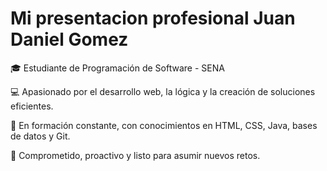 # Mi presentacion profesional Juan Daniel Gomez
🎓 Estudiante de Programación de Software - SENA 

💻 Apasionado por el desarrollo web, la lógica y la creación de soluciones eficientes. 

🧠 En formación constante, con conocimientos en HTML, CSS, Java, bases de datos y Git. 

🚀 Comprometido, proactivo y listo para asumir nuevos retos.

